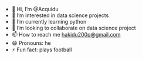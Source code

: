 - 👋 Hi, I’m @Acquidu
- 👀 I’m interested in data science projects
- 🌱 I’m currently learning python
- 💞️ I’m looking to collaborate on data science project
- 📫 How to reach me hakidu200p@gmail.com
- 😄 Pronouns: he
- ⚡ Fun fact: plays football

<!---
Acquidu/Acquidu is a ✨ special ✨ repository because its `README.md` (this file) appears on your GitHub profile.
You can click the Preview link to take a look at your changes.
--->
